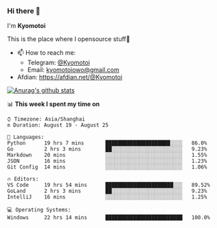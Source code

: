 ### Hi there 👋

I'm **Kyomotoi**

This is the place where I opensource stuff🤺

- 📫 How to reach me: 
    - Telegram: [@Kyomotoi](https://t.me/Kyomotoi)
    - Email: <kyomotoiowo@gmail.com>
- Afdian: <https://afdian.net/@Kyomotoi>

[![Anurag's github stats](https://github-readme-stats.vercel.app/api?username=kyomotoi)](https://github.com/anuraghazra/github-readme-stats)

📊 **This week I spent my time on**
<!--START_SECTION:waka-->
```text
⌚︎ Timezone: Asia/Shanghai
🔛 Duration: August 19 - August 25

💬 Languages: 
Python      19 hrs 7 mins       █████████████████████░░░░   86.0% 
Go          2 hrs 3 mins        ██░░░░░░░░░░░░░░░░░░░░░░░   9.23% 
Markdown    20 mins             ░░░░░░░░░░░░░░░░░░░░░░░░░   1.55% 
JSON        16 mins             ░░░░░░░░░░░░░░░░░░░░░░░░░   1.23% 
Git Config  14 mins             ░░░░░░░░░░░░░░░░░░░░░░░░░   1.06%

🔥 Editors: 
VS Code     19 hrs 54 mins      ██████████████████████░░░   89.52% 
GoLand      2 hrs 3 mins        ██░░░░░░░░░░░░░░░░░░░░░░░   9.23% 
IntelliJ    16 mins             ░░░░░░░░░░░░░░░░░░░░░░░░░   1.25%

💻 Operating Systems: 
Windows     22 hrs 14 mins      █████████████████████████   100.0%
```
<!--END_SECTION:waka-->
